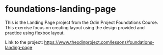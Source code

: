 # foundations-landing-page

This is the Landing Page project from the Odin Project Foundations Course. This exercise focus on creating layout using the design provided and practice using flexbox layout.

Link to the project: https://www.theodinproject.com/lessons/foundations-landing-page